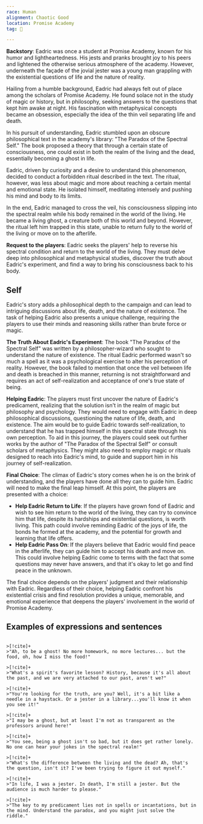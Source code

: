 ```yaml
---
race: Human
alignment: Chaotic Good
location: Promise Academy
tag: 👤️

---
```



**Backstory**: Eadric was once a student at Promise Academy, known for his humor and lightheartedness. His jests and pranks brought joy to his peers and lightened the otherwise serious atmosphere of the academy. However, underneath the façade of the jovial jester was a young man grappling with the existential questions of life and the nature of reality.

Hailing from a humble background, Eadric had always felt out of place among the scholars of Promise Academy. He found solace not in the study of magic or history, but in philosophy, seeking answers to the questions that kept him awake at night. His fascination with metaphysical concepts became an obsession, especially the idea of the thin veil separating life and death.

In his pursuit of understanding, Eadric stumbled upon an obscure philosophical text in the academy's library: "The Paradox of the Spectral Self." The book proposed a theory that through a certain state of consciousness, one could exist in both the realm of the living and the dead, essentially becoming a ghost in life.

Eadric, driven by curiosity and a desire to understand this phenomenon, decided to conduct a forbidden ritual described in the text. The ritual, however, was less about magic and more about reaching a certain mental and emotional state. He isolated himself, meditating intensely and pushing his mind and body to its limits.

In the end, Eadric managed to cross the veil, his consciousness slipping into the spectral realm while his body remained in the world of the living. He became a living ghost, a creature both of this world and beyond. However, the ritual left him trapped in this state, unable to return fully to the world of the living or move on to the afterlife.
    
**Request to the players**: Eadric seeks the players' help to reverse his spectral condition and return to the world of the living. They must delve deep into philosophical and metaphysical studies, discover the truth about Eadric's experiment, and find a way to bring his consciousness back to his body.

## Self

Eadric's story adds a philosophical depth to the campaign and can lead to intriguing discussions about life, death, and the nature of existence. The task of helping Eadric also presents a unique challenge, requiring the players to use their minds and reasoning skills rather than brute force or magic.

**The Truth About Eadric's Experiment**: The book "The Paradox of the Spectral Self" was written by a philosopher-wizard who sought to understand the nature of existence. The ritual Eadric performed wasn't so much a spell as it was a psychological exercise to alter his perception of reality. However, the book failed to mention that once the veil between life and death is breached in this manner, returning is not straightforward and requires an act of self-realization and acceptance of one's true state of being. 

**Helping Eadric**: The players must first uncover the nature of Eadric's predicament, realizing that the solution isn't in the realm of magic but philosophy and psychology. They would need to engage with Eadric in deep philosophical discussions, questioning the nature of life, death, and existence. The aim would be to guide Eadric towards self-realization, to understand that he has trapped himself in this spectral state through his own perception. To aid in this journey, the players could seek out further works by the author of "The Paradox of the Spectral Self" or consult scholars of metaphysics. They might also need to employ magic or rituals designed to reach into Eadric's mind, to guide and support him in his journey of self-realization.
    
    
**Final Choice**: The climax of Eadric's story comes when he is on the brink of understanding, and the players have done all they can to guide him. Eadric will need to make the final leap himself. At this point, the players are presented with a choice: 

- **Help Eadric Return to Life**: If the players have grown fond of Eadric and wish to see him return to the world of the living, they can try to convince him that life, despite its hardships and existential questions, is worth living. This path could involve reminding Eadric of the joys of life, the bonds he formed at the academy, and the potential for growth and learning that life offers. 
- **Help Eadric Pass On**: If the players believe that Eadric would find peace in the afterlife, they can guide him to accept his death and move on. This could involve helping Eadric come to terms with the fact that some questions may never have answers, and that it's okay to let go and find peace in the unknown.

The final choice depends on the players' judgment and their relationship with Eadric. Regardless of their choice, helping Eadric confront his existential crisis and find resolution provides a unique, memorable, and emotional experience that deepens the players' involvement in the world of Promise Academy.

## Examples of expressions and sentences

```ad-note

>[!cite]+
>"Ah, to be a ghost! No more homework, no more lectures... but the food, oh, how I miss the food!"

>[!cite]+
>"What's a spirit's favorite lesson? History, because it's all about the past, and we are very attached to our past, aren't we?"

>[!cite]+
>"You're looking for the truth, are you? Well, it's a bit like a needle in a haystack. Or a jester in a library...you'll know it when you see it!"

>[!cite]+
>"I may be a ghost, but at least I'm not as transparent as the professors around here!"

>[!cite]+
>"You see, being a ghost isn't so bad, but it does get rather lonely. No one can hear your jokes in the spectral realm!"

>[!cite]+
>"What's the difference between the living and the dead? Ah, that's the question, isn't it? I've been trying to figure it out myself."

>[!cite]+
>"In life, I was a jester. In death, I'm still a jester. But the audience is much harder to please."

>[!cite]+
>"The key to my predicament lies not in spells or incantations, but in the mind. Understand the paradox, and you might just solve the riddle."

```

